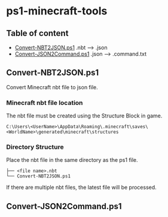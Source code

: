 # ps1-minecraft-tools
## Table of content
- [Convert-NBT2JSON.ps1](#Convert-NBT2JSON.ps1)         .nbt  --> .json
- [Convert-JSON2Command.ps1](#convert-json2commandps1) .json --> .command.txt

## Convert-NBT2JSON.ps1
Convert Minecraft nbt file to json file.

### Minecraft nbt file location
The nbt file must be created using the Structure Block in game.
```
C:\Users\<UserName>\AppData\Roaming\.minecraft\saves\<WorldName>\generated\minecraft\structures
```

### Directory Structure
Place the nbt file in the same directory as the ps1 file.
```
├── <file name>.nbt
└── Convert-NBT2JSON.ps1
```
If there are multiple nbt files, the latest file will be processed.

## Convert-JSON2Command.ps1

